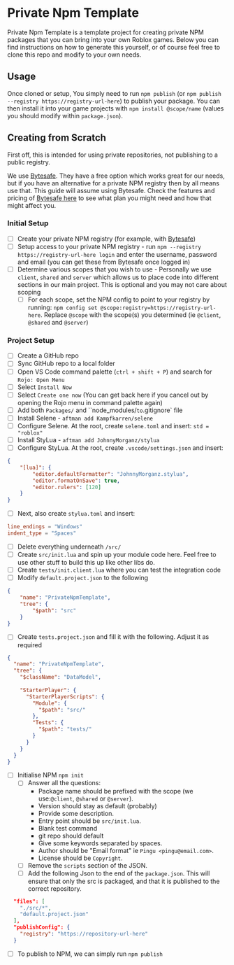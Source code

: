 # Private Npm Template

Private Npm Template is a template project for creating private NPM packages that you can bring into your own Roblox games. Below you can find instructions on how to generate this yourself, or of course feel free to clone this repo and modify to your own needs.

## Usage
Once cloned or setup, You simply need to run `npm publish` (or `npm publish --registry https://registry-url-here`) to publish your package. You can then install it into your game projects with `npm install @scope/name` (values you should modify within `package.json`).

## Creating from Scratch
First off, this is intended for using private repositories, not publishing to a public registry.

We use [Bytesafe](https://bytesafe.dev). They have a free option which works great for our needs, but if you have an alternative for a private NPM registry then by all means use that. This guide will assume using Bytesafe. Check the features and pricing of [Bytesafe here](https://bytesafe.dev/pricing/) to see what plan you might need and how that might affect you.

### Initial Setup
- [ ] Create your private NPM registry (for example, with [Bytesafe](https://bytesafe.dev))
- [ ] Setup access to your private NPM registry - run `npm --registry https://registry-url-here login` and enter the username, password and email (you can get these from Bytesafe once logged in)
- [ ] Determine various scopes that you wish to use - Personally we use `client`, `shared` and `server` which allows us to place code into different sections in our main project. This is optional and you may not care about scoping
    - [ ] For each scope, set the NPM config to point to your registry by running: `npm config set @scope:registry=https://registry-url-here`. Replace `@scope` with the scope(s) you determined (ie `@client`, `@shared` and `@server`)

### Project Setup
- [ ] Create a GitHub repo
- [ ] Sync GitHub repo to a local folder
- [ ] Open VS Code command palette (`ctrl + shift + P`) and search for `Rojo: Open Menu`
- [ ] Select `Install Now`
- [ ] Select `Create one now` (You can get back here if you cancel out by opening the Rojo menu in command palette again)
- [ ] Add both `Packages/` and ``node_modules/` to `.gitignore` file
- [ ] Install Selene - `aftman add Kampfkarren/selene`
- [ ] Configure Selene. At the root, create `selene.toml` and insert: `std = "roblox"`
- [ ] Install StyLua - `aftman add JohnnyMorganz/stylua`
- [ ] Configure StyLua. At the root, create `.vscode/settings.json` and insert:
```json
{
    "[lua]": {
        "editor.defaultFormatter": "JohnnyMorganz.stylua",
        "editor.formatOnSave": true,
        "editor.rulers": [120]
    }
}
```
- [ ] Next, also create `stylua.toml` and insert:
```toml
line_endings = "Windows"
indent_type = "Spaces"
```
- [ ] Delete everything underneath `/src/`
- [ ] Create `src/init.lua` and spin up your module code here. Feel free to use other stuff to build this up like other libs do.
- [ ] Create `tests/init.client.lua` where you can test the integration code
- [ ] Modify `default.project.json` to the following
```json
{
    "name": "PrivateNpmTemplate",
    "tree": {
        "$path": "src"
    }
}
```
- [ ] Create `tests.project.json` and fill it with the following. Adjust it as required
```json
{
  "name": "PrivateNpmTemplate",
  "tree": {
    "$className": "DataModel",
  
    "StarterPlayer": {
      "StarterPlayerScripts": {
        "Module": {
          "$path": "src/"
        },
        "Tests": {
          "$path": "tests/"
        }
      }
    }
  }
}
```
- [ ] Initialise NPM `npm init`
	- [ ] Answer all the questions:
		- Package name should be prefixed with the scope (we use:`@client`, `@shared` or `@server`).
		- Version should stay as default (probably)
		- Provide some description.
		- Entry point should be `src/init.lua`.
		- Blank test command
		- git repo should default
		- Give some keywords separated by spaces.
		- Author should be "Email format" ie `Pingu <pingu@email.com>`.
		- License should be `Copyright`.
	- [ ] Remove the `scripts` section of the JSON.
	- [ ] Add the following Json to the end of the `package.json`. This will ensure that only the src is packaged, and that it is published to the correct repository.
```json
  "files": [
    "./src/*",
    "default.project.json"
  ],
  "publishConfig": {
    "registry": "https://repository-url-here"
  }
```
- [ ] To publish to NPM, we can simply run `npm publish`